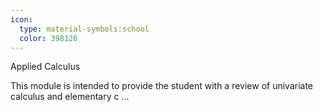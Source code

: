```yaml
---
icon:
  type: material-symbols:school
  color: 398126
---
```


Applied Calculus

This module is intended to provide the student with a review of univariate calculus and elementary c ... 
